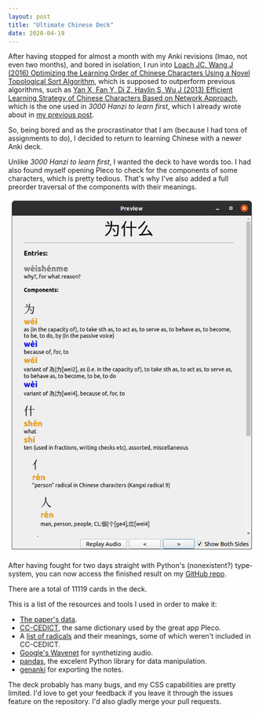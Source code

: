 ```yaml
---
layout: post
title: "Ultimate Chinese Deck"
date: 2020-04-19
---
```


After having stopped for almost a month with my Anki revisions (lmao, not even two months), and bored in isolation, I run into [ Loach JC, Wang J (2016) Optimizing the Learning Order of Chinese Characters Using a Novel Topological Sort Algorithm](https://journals.plos.org/plosone/article?id=10.1371/journal.pone.0163623), which is supposed to outperform previous algorithms, such as [Yan X, Fan Y, Di Z, Havlin S, Wu J (2013) Efficient Learning Strategy of Chinese Characters Based on Network Approach](https://journals.plos.org/plosone/article?id=10.1371/journal.pone.0069745), which is the one used in _3000 Hanzi to learn first_, which I already wrote about in [my previous post](/blog/2020/02/27/learning-chinese).

So, being bored and as the procrastinator that I am (because I had tons of assignments to do), I decided to return to learning Chinese with a newer Anki deck.

Unlike _3000 Hanzi to learn first_, I wanted the deck to have words too. I had also found myself opening Pleco to check for the components of some characters, which is pretty tedious. That's why I've also added a full preorder traversal of the components with their meanings. 

![Sample note](/assets/ultimate_anki_note_preview.png)

After having fought for two days straight with Python's (nonexistent?) type-system, you can now access the finished result on my [GitHub repo](https://github.com/praguevara/UltimateChinese).

There are a total of 11119 cards in the deck.

This is a list of the resources and tools I used in order to make it:

-  [The paper's data](https://journals.plos.org/plosone/article/file?type=supplementary&id=info:doi/10.1371/journal.pone.0163623.s001).
-  [CC-CEDICT](https://www.mdbg.net/chinese/dictionary?page=cc-cedict), the same dictionary used by the great app Pleco.
-  A [list of radicals](https://www.hackingchinese.com/kickstart-your-character-learning-with-the-100-most-common-radicals/) and their meanings, some of which weren't included in CC-CEDICT.
- [Google's Wavenet](https://cloud.google.com/text-to-speech) for synthetizing audio.
- [pandas](https://pandas.pydata.org/), the excelent Python library for data manipulation.
- [genanki](https://github.com/kerrickstaley/genanki) for exporting the notes.

The deck probably has many bugs, and my CSS capabilities are pretty limited. I'd love to get your feedback if you leave it through the issues feature on the repository. I'd also gladly merge your pull requests.